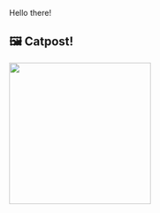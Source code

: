Hello there!



## 🖼️ Catpost!

<sub>
    <img src="https://cdn2.thecatapi.com/images/asf.jpg" height="256">
</sub>

